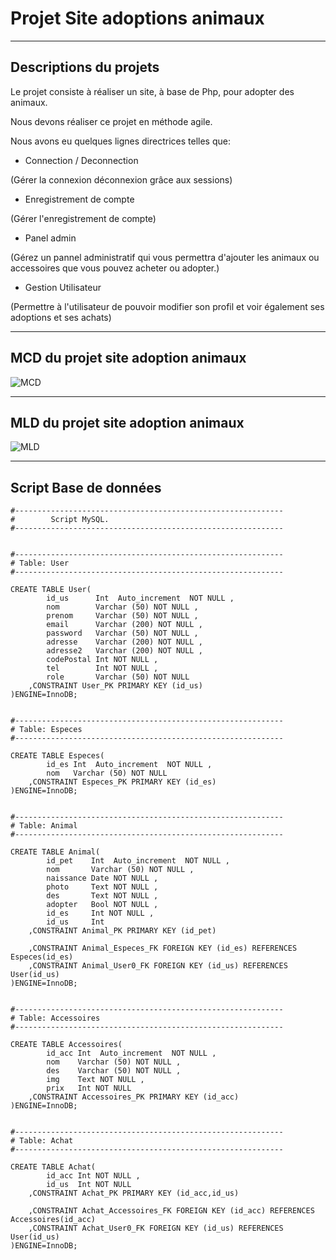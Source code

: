 # Projet Site adoptions animaux
---

## Descriptions du projets

Le projet consiste à réaliser un site, à base de Php, pour adopter des animaux.

Nous devons réaliser ce projet en méthode agile.

Nous avons eu quelques lignes directrices telles que:

* Connection / Deconnection

(Gérer la connexion déconnexion grâce aux sessions)

* Enregistrement de compte

(Gérer l'enregistrement de compte)

* Panel admin

(Gérez un pannel administratif qui vous permettra d'ajouter les animaux ou accessoires que vous pouvez acheter ou adopter.)

* Gestion Utilisateur

(Permettre à l'utilisateur de pouvoir modifier son profil et voir également ses adoptions et ses achats)

---
## MCD du projet site adoption animaux
![MCD](https://i.imgur.com/JxsjlJU.png)



---
## MLD du projet site adoption animaux
![MLD](https://i.imgur.com/FLRnO34.png)


---

## Script Base de données
```sql=
#------------------------------------------------------------
#        Script MySQL.
#------------------------------------------------------------


#------------------------------------------------------------
# Table: User
#------------------------------------------------------------

CREATE TABLE User(
        id_us      Int  Auto_increment  NOT NULL ,
        nom        Varchar (50) NOT NULL ,
        prenom     Varchar (50) NOT NULL ,
        email      Varchar (200) NOT NULL ,
        password   Varchar (50) NOT NULL ,
        adresse    Varchar (200) NOT NULL ,
        adresse2   Varchar (200) NOT NULL ,
        codePostal Int NOT NULL ,
        tel        Int NOT NULL ,
        role       Varchar (50) NOT NULL
	,CONSTRAINT User_PK PRIMARY KEY (id_us)
)ENGINE=InnoDB;


#------------------------------------------------------------
# Table: Especes
#------------------------------------------------------------

CREATE TABLE Especes(
        id_es Int  Auto_increment  NOT NULL ,
        nom   Varchar (50) NOT NULL
	,CONSTRAINT Especes_PK PRIMARY KEY (id_es)
)ENGINE=InnoDB;


#------------------------------------------------------------
# Table: Animal
#------------------------------------------------------------

CREATE TABLE Animal(
        id_pet    Int  Auto_increment  NOT NULL ,
        nom       Varchar (50) NOT NULL ,
        naissance Date NOT NULL ,
        photo     Text NOT NULL ,
        des       Text NOT NULL ,
        adopter   Bool NOT NULL ,
        id_es     Int NOT NULL ,
        id_us     Int
	,CONSTRAINT Animal_PK PRIMARY KEY (id_pet)

	,CONSTRAINT Animal_Especes_FK FOREIGN KEY (id_es) REFERENCES Especes(id_es)
	,CONSTRAINT Animal_User0_FK FOREIGN KEY (id_us) REFERENCES User(id_us)
)ENGINE=InnoDB;


#------------------------------------------------------------
# Table: Accessoires
#------------------------------------------------------------

CREATE TABLE Accessoires(
        id_acc Int  Auto_increment  NOT NULL ,
        nom    Varchar (50) NOT NULL ,
        des    Varchar (50) NOT NULL ,
        img    Text NOT NULL ,
        prix   Int NOT NULL
	,CONSTRAINT Accessoires_PK PRIMARY KEY (id_acc)
)ENGINE=InnoDB;


#------------------------------------------------------------
# Table: Achat
#------------------------------------------------------------

CREATE TABLE Achat(
        id_acc Int NOT NULL ,
        id_us  Int NOT NULL
	,CONSTRAINT Achat_PK PRIMARY KEY (id_acc,id_us)

	,CONSTRAINT Achat_Accessoires_FK FOREIGN KEY (id_acc) REFERENCES Accessoires(id_acc)
	,CONSTRAINT Achat_User0_FK FOREIGN KEY (id_us) REFERENCES User(id_us)
)ENGINE=InnoDB;
```
